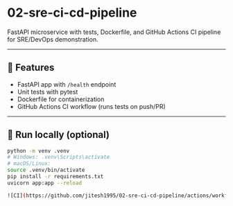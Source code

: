 # 02-sre-ci-cd-pipeline

FastAPI microservice with tests, Dockerfile, and GitHub Actions CI pipeline for SRE/DevOps demonstration.

---

## 📌 Features
- FastAPI app with `/health` endpoint
- Unit tests with pytest
- Dockerfile for containerization
- GitHub Actions CI workflow (runs tests on push/PR)

---

## 🚀 Run locally (optional)
```bash
python -m venv .venv
# Windows: .venv\Scripts\activate
# macOS/Linux:
source .venv/bin/activate
pip install -r requirements.txt
uvicorn app:app --reload

![CI](https://github.com/jitesh1995/02-sre-ci-cd-pipeline/actions/workflows/ci.yml/badge.svg)

